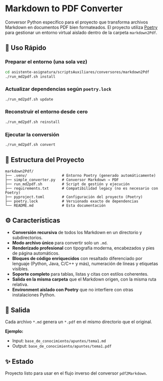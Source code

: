 # Markdown to PDF Converter

Conversor Python específico para el proyecto que transforma archivos Markdown en documentos PDF bien formateados. El proyecto
utiliza [Poetry](https://python-poetry.org/) para gestionar un entorno virtual aislado dentro de la carpeta `markdown2Pdf`.

## 🚀 Uso Rápido

### Preparar el entorno (una sola vez)
```bash
cd asistente-asignatura/scriptsAuxiliares/conversores/markdown2Pdf
./run_md2pdf.sh install
```

### Actualizar dependencias según `poetry.lock`
```bash
./run_md2pdf.sh update
```

### Reconstruir el entorno desde cero
```bash
./run_md2pdf.sh reinstall
```

### Ejecutar la conversión
```bash
./run_md2pdf.sh convert
```

## 📁 Estructura del Proyecto

```
markdown2Pdf/
├── .venv/                # Entorno Poetry (generado automáticamente)
├── simple_converter.py   # Conversor Markdown → PDF
├── run_md2pdf.sh         # Script de gestión y ejecución
├── requirements.txt      # Compatibilidad legacy (no es necesario con Poetry)
├── pyproject.toml        # Configuración del proyecto (Poetry)
├── poetry.lock           # Versionado exacto de dependencias
└── README.md             # Esta documentación
```

## ⚙️ Características

- **Conversión recursiva** de todos los Markdown en un directorio y subdirectorios.
- **Modo archivo único** para convertir solo un `.md`.
- **Renderizado profesional** con tipografía moderna, encabezados y pies de página automáticos.
- **Bloques de código enriquecidos** con resaltado diferenciado por lenguaje (Python, Java, C/C++ y más), numeración de líneas y etiquetas visibles.
- **Soporte completo** para tablas, listas y citas con estilos coherentes.
- **Salida en la misma carpeta** que el Markdown origen, con la misma ruta relativa.
- **Environment aislado con Poetry** que no interfiere con otras instalaciones Python.

## 📄 Salida

Cada archivo `*.md` genera un `*.pdf` en el mismo directorio que el original.

**Ejemplo:**
- Input: `base_de_conocimiento/apuntes/tema1.md`
- Output: `base_de_conocimiento/apuntes/tema1.pdf`

## ✨ Estado

Proyecto listo para usar en el flujo inverso del conversor `pdf2Markdown`.

